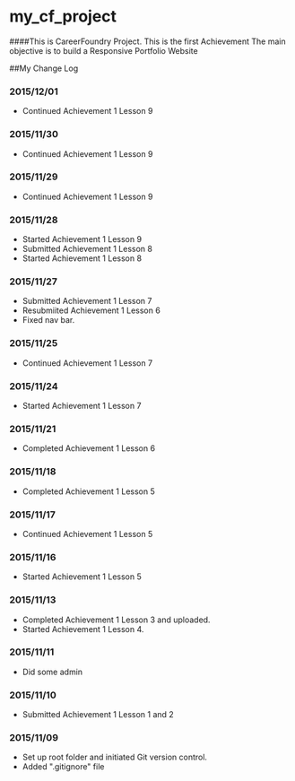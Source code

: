 # my_cf_project
####This is CareerFoundry Project.
This is the first Achievement
The main objective is to build a Responsive Portfolio Website

##My Change Log
### 2015/12/01
- Continued Achievement 1 Lesson 9

### 2015/11/30
- Continued Achievement 1 Lesson 9

### 2015/11/29
- Continued Achievement 1 Lesson 9

### 2015/11/28
- Started Achievement 1 Lesson 9
- Submitted Achievement 1 Lesson 8
- Started Achievement 1 Lesson 8

### 2015/11/27
- Submitted Achievement 1 Lesson 7
- Resubmiited Achievement 1 Lesson 6
- Fixed nav bar.

### 2015/11/25
- Continued Achievement 1 Lesson 7

### 2015/11/24
- Started Achievement 1 Lesson 7

### 2015/11/21
- Completed Achievement 1 Lesson 6

### 2015/11/18
- Completed Achievement 1 Lesson 5

### 2015/11/17
- Continued Achievement 1 Lesson 5

### 2015/11/16
- Started Achievement 1 Lesson 5

### 2015/11/13
- Completed Achievement 1 Lesson 3 and uploaded.
- Started Achievement 1 Lesson 4.

### 2015/11/11
- Did some admin

### 2015/11/10
- Submitted Achievement 1 Lesson 1 and 2

### 2015/11/09
- Set up root folder and initiated Git version control.
- Added ".gitignore" file





